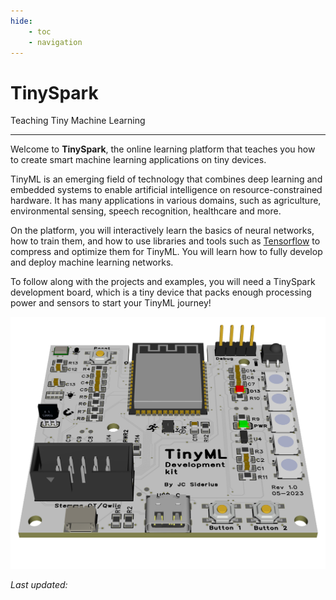 ```yaml
---
hide: 
    - toc
    - navigation
---
```


<style> .md-footer__inner:not([hidden]) { display: none } </style>
<!-- <style> .md-footer__link--prev:not([hidden]) { display: none } </style> -->
<!-- <style> .md-footer__link--next:not([hidden]) { display: none } </style> -->

# TinySpark

 Teaching Tiny Machine Learning

---

Welcome to **TinySpark**, the online learning platform that teaches you how to create smart machine learning applications on tiny devices. 

TinyML is an emerging field of technology that combines deep learning and embedded systems to enable artificial intelligence on resource-constrained hardware. It has many applications in various domains, such as agriculture, environmental sensing, speech recognition, healthcare and more.

On the platform, you will interactively learn the basics of neural networks, how to train them, and how to use libraries and tools such as [Tensorflow] to compress and optimize them for TinyML. You will learn how to fully develop and deploy machine learning networks.

To follow along with the projects and examples, you will need a TinySpark development board, which is a tiny device that packs enough processing power and sensors to start your TinyML journey!

![TinyML development baord](assets/images/devboard.png)

<!-- sources -->
[Tensorflow]: https://www.tensorflow.org/overview

<!-- Last updated timestamp -->
<script>fetch("https://api.github.com/repos/j-siderius/TinySpark/commits?per_page=1").then((e=>e.json())).then((e=>{datetime=new Date(e[0].commit.author.date),document.getElementById("lastupdate").innerHTML=datetime.toLocaleString("en-GB",{timeZone:"CET"})}));</script>
<i>Last updated: <span id=lastupdate></span></i>